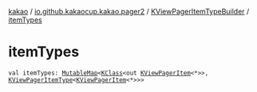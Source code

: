 [kakao](../../index.md) / [io.github.kakaocup.kakao.pager2](../index.md) / [KViewPagerItemTypeBuilder](index.md) / [itemTypes](./item-types.md)

# itemTypes

`val itemTypes: `[`MutableMap`](https://kotlinlang.org/api/latest/jvm/stdlib/kotlin.collections/-mutable-map/index.html)`<`[`KClass`](https://kotlinlang.org/api/latest/jvm/stdlib/kotlin.reflect/-k-class/index.html)`<out `[`KViewPagerItem`](../-k-view-pager-item/index.md)`<*>>, `[`KViewPagerItemType`](../-k-view-pager-item-type/index.md)`<`[`KViewPagerItem`](../-k-view-pager-item/index.md)`<*>>>`